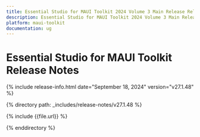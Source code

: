 ```yaml
---
title: Essential Studio for MAUI Toolkit 2024 Volume 3 Main Release Release Notes  
description: Essential Studio for MAUI Toolkit 2024 Volume 3 Main Release Release Notes  
platform: maui-toolkit
documentation: ug
---
```


# Essential Studio for MAUI Toolkit  Release Notes  

{% include release-info.html date="September 18, 2024"  version="v27.1.48" %}

{% directory path: _includes/release-notes/v27.1.48 %}

{% include {{file.url}} %}

{% enddirectory %}

